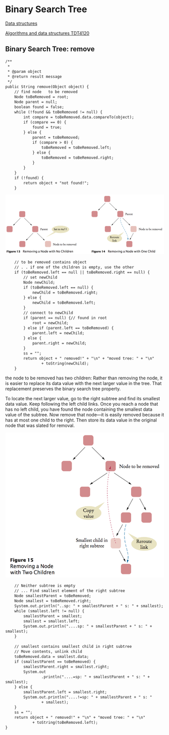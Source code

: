 Binary Search Tree
==

[Data structures](README.md)

[Algorithms and data structures TDT4120](../README.md)


Binary Search Tree: remove
--

```
/**
 * 
 * @param object
 * @return result message
 */
public String remove(Object object) {
    // find node   to be removed
    Node toBeRemoved = root;
    Node parent = null;
    boolean found = false;
    while (!found && toBeRemoved != null) {
        int compare = toBeRemoved.data.compareTo(object);
        if (compare == 0) {
            found = true;
        } else {
            parent = toBeRemoved;
            if (compare > 0) {
                toBeRemoved = toBeRemoved.left;
            } else {
                toBeRemoved = toBeRemoved.right;
            }
        }
    }
    if (!found) {
        return object + "not found!";
    }
```
![Remove a Node with no or one child](binarysearchtree1.png)

```
    // to be removed contains object
    // . . if one of the children is empty, use the other
    if (toBeRemoved.left == null || toBeRemoved.right == null) {
        // set newChild
        Node newChild;
        if (toBeRemoved.left == null) {
            newChild = toBeRemoved.right;
        } else {
            newChild = toBeRemoved.left;
        }
        // connect to newChild
        if (parent == null) {// found in root
            root = newChild;
        } else if (parent.left == toBeRemoved) {
            parent.left = newChild;
        } else {
            parent.right = newChild;
        }
        ss = "";
        return object + " removed!" + "\n" + "moved tree: " + "\n"
                + toString(newChild);
    }
```

the node to be removed has two children: Rather than removing the node, it is easier to replace its data value with the next larger value in the tree. That replacement preserves the binary search tree property.

To locate the next larger value, go to the right subtree and find its smallest data value. Keep following the left child links. Once you reach a node that has no left child, you have found the node containing the smallest data value of the subtree. Now remove that node—it is easily removed because it has at most one child to the right. Then store its data value in the original node that was slated for removal.

![Removing a Node with Two Children](binarysearchtree2.png)

```
    // Neither subtree is empty
    // ... Find smallest element of the right subtree
    Node smallestParent = toBeRemoved;
    Node smallest = toBeRemoved.right;
    System.out.println("..sp: " + smallestParent + " s: " + smallest);
    while (smallest.left != null) {
        smallestParent = smallest;
        smallest = smallest.left;
        System.out.println("....sp: " + smallestParent + " s: " + smallest);
    }

    // smallest contains smallest child in right subtree
    // Move contents, unlink child
    toBeRemoved.data = smallest.data;
    if (smallestParent == toBeRemoved) {
        smallestParent.right = smallest.right;
        System.out
                .println("....=sp: " + smallestParent + " s: " + smallest);
    } else {
        smallestParent.left = smallest.right;
        System.out.println("....!=sp: " + smallestParent + " s: "
                + smallest);
    }
    ss = "";
    return object + " removed!" + "\n" + "moved tree: " + "\n"
            + toString(toBeRemoved.left);
}

```
